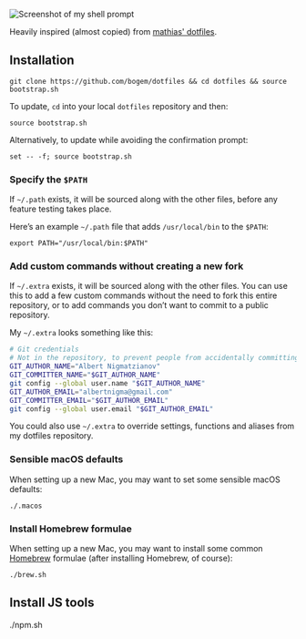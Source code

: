 ![Screenshot of my shell prompt](https://raw.github.com/bogem/dotfiles/master/photo.png)

Heavily inspired (almost copied) from [mathias' dotfiles](https://github.com/mathiasbynens/dotfiles).

## Installation

    git clone https://github.com/bogem/dotfiles && cd dotfiles && source bootstrap.sh

To update, `cd` into your local `dotfiles` repository and then:

    source bootstrap.sh

Alternatively, to update while avoiding the confirmation prompt:

    set -- -f; source bootstrap.sh

### Specify the `$PATH`

If `~/.path` exists, it will be sourced along with the other files, before any feature testing takes place.

Here’s an example `~/.path` file that adds `/usr/local/bin` to the `$PATH`:

    export PATH="/usr/local/bin:$PATH"

### Add custom commands without creating a new fork

If `~/.extra` exists, it will be sourced along with the other files. You can use this to add a few custom commands without the need to fork this entire repository, or to add commands you don’t want to commit to a public repository.

My `~/.extra` looks something like this:

```bash
# Git credentials
# Not in the repository, to prevent people from accidentally committing under my name
GIT_AUTHOR_NAME="Albert Nigmatzianov"
GIT_COMMITTER_NAME="$GIT_AUTHOR_NAME"
git config --global user.name "$GIT_AUTHOR_NAME"
GIT_AUTHOR_EMAIL="albertnigma@gmail.com"
GIT_COMMITTER_EMAIL="$GIT_AUTHOR_EMAIL"
git config --global user.email "$GIT_AUTHOR_EMAIL"
```

You could also use `~/.extra` to override settings, functions and aliases from my dotfiles repository.

### Sensible macOS defaults

When setting up a new Mac, you may want to set some sensible macOS defaults:

    ./.macos

### Install Homebrew formulae

When setting up a new Mac, you may want to install some common [Homebrew](http://brew.sh/) formulae (after installing Homebrew, of course):

    ./brew.sh

## Install JS tools

./npm.sh
